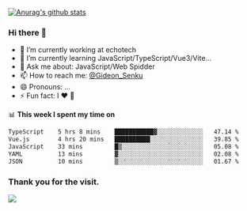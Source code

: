 [![Anurag's github stats](https://github-readme-stats.vercel.app/api?username=gideonsenku)](https://github.com/anuraghazra/github-readme-stats)
### Hi there 👋
- 🔭 I’m currently working at echotech
- 🌱 I’m currently learning JavaScript/TypeScript/Vue3/Vite...
- 💬 Ask me about: JavaScript/Web Spidder 
- 📫 How to reach me: [@Gideon_Senku](https://t.me/Gideon_Senku)
- 😄 Pronouns: ...
- ⚡ Fun fact: I ❤️ 🎵

📊 **This week I spent my time on**
<!--START_SECTION:waka-->

```txt
TypeScript    5 hrs 8 mins    ███████████▓░░░░░░░░░░░░░   47.14 %
Vue.js        4 hrs 20 mins   ██████████░░░░░░░░░░░░░░░   39.85 %
JavaScript    33 mins         █▒░░░░░░░░░░░░░░░░░░░░░░░   05.08 %
YAML          13 mins         ▓░░░░░░░░░░░░░░░░░░░░░░░░   02.08 %
JSON          10 mins         ▒░░░░░░░░░░░░░░░░░░░░░░░░   01.67 %
```

<!--END_SECTION:waka-->


### Thank you for the visit.
![](http://profile-counter.glitch.me/gideonsenku/count.svg)
<!--
**GideonSenku/GideonSenku** is a ✨ _special_ ✨ repository because its `README.md` (this file) appears on your GitHub profile.

Here are some ideas to get you started:

- 🔭 I’m currently working on ...
- 🌱 I’m currently learning ...
- 👯 I’m looking to collaborate on ...
- 🤔 I’m looking for help with ...
- 💬 Ask me about ...
- 📫 How to reach me: ...
- 😄 Pronouns: ...
- ⚡ Fun fact: ...
-->
